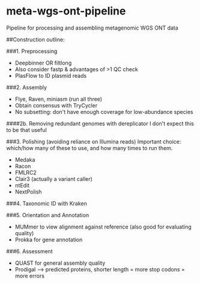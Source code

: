 # meta-wgs-ont-pipeline
Pipeline for processing and assembling metagenomic WGS ONT data

##Construction outline:

###1. Preprocessing
- Deepbinner OR filtlong
- Also consider fastp & advantages of >1 QC check
- PlasFlow to ID plasmid reads

###2. Assembly
- Flye, Raven, miniasm (run all three)
- Obtain consensus with TryCycler
- No subsetting: don't have enough coverage for low-abundance species

####2b. Removing redundant genomes with dereplicator
I don't expect this to be that useful

###3. Polishing (avoiding reliance on Illumina reads)
Important choice: which/how many of these to use, and how many times to run them.
- Medaka
- Racon
- FMLRC2
- Clair3 (actually a variant caller)
- ntEdit
- NextPolish

###4. Taxonomic ID with Kraken

###5. Orientation and Annotation
- MUMmer to view alignment against reference (also good for evaluating quality)
- Prokka for gene annotation

###6. Assessment
- QUAST for general assembly quality
- Prodigal --> predicted proteins, shorter length = more stop codons = more errors
